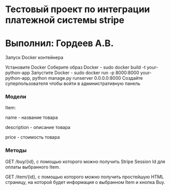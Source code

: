 # Тестовый проект по интеграции платежной системы stripe 
# Выполнил: Гордеев А.В.

Запуск Docker контейнера

Установите Docker
Соберите образ Docker - sudo docker build -t your-python-app
Запустите Docker - sudo docker run -p 8000:8000 your-python-app, python manage.py runserver 0.0.0.0:8000
Создайте суперпользователя чтобы войти в административную панель

### Модели
Item:
  
  name - название товара
  
  description - описание товара

  price - стоимость товара


### Методы

GET /buy/{id}, c помощью которого можно получить Stripe Session Id для оплаты выбранного Item.

GET /item/{id}, c помощью которого можно получить простейшую HTML страницу, на которой будет информация о выбранном Item и кнопка Buy.
